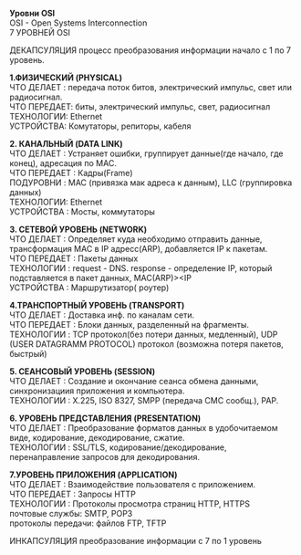 **Уровни OSI**  
OSI - Open Systems Interconnection  
7 УРОВНЕЙ OSI  

ДЕКАПСУЛЯЦИЯ процесс преобразования информации начало с 1 по 7 уровень.  

**1.ФИЗИЧЕСКИЙ (PHYSICAL)**  
ЧТО ДЕЛАЕТ : передача поток битов, электрический импульс, свет или радиосигнал.  
ЧТО ПЕРЕДАЕТ: биты, электрический импульс, свет, радиосигнал  
ТЕХНОЛОГИИ: Ethernet  
УСТРОЙСТВА: Комутаторы, репиторы, кабеля  

**2. КАНАЛЬНЫЙ (DATA LINK)**  
ЧТО ДЕЛАЕТ : Устраняет ошибки, группирует данные(где начало, где конец), адресация по MAC.  
ЧТО ПЕРЕДАЕТ : Кадры(Frame)  
ПОДУРОВНИ : MAC (привязка мак адреса к данным), LLC (группировка данных)  
ТЕХНОЛОГИИ: Ethernet  
УСТРОЙСТВА : Мосты, коммутаторы  

**3. СЕТЕВОЙ УРОВЕНЬ (NETWORK)**  
ЧТО ДЕЛАЕТ : Определяет куда необходимо отправить данные, трансформация MAC в IP адресс(ARP), добавляется IP к пакетам.  
ЧТО ПЕРЕДАЕТ : Пакеты данных  
ТЕХНОЛОГИИ : request - DNS. response - определение IP, который подставляется в пакет данных, MAC(ARP)><IP  
УСТРОЙСТВА : Маршрутизатор( роутер)  

**4.ТРАНСПОРТНЫЙ УРОВЕНЬ (TRANSPORT)**  
ЧТО ДЕЛАЕТ : Доставка инф. по каналам сети.  
ЧТО ПЕРЕДАЕТ : Блоки данных, разделенный на фрагменты.  
ТЕХНОЛОГИИ : TCP протокол(без потери данных, медленный), UDP (USER DATAGRAMM PROTOCOL) протокол (возможна потеря пакетов, быстрый)  

**5. СЕАНСОВЫЙ УРОВЕНЬ (SESSION)**  
ЧТО ДЕЛАЕТ : Создание и окончание сеанса обмена данными, синхронизациия приложения и компьютера.  
ТЕХНОЛОГИИ : Х.225, ISO 8327, SMPP (передача СМС сообщ.), PAP.  

**6. УРОВЕНЬ ПРЕДСТАВЛЕНИЯ (PRESENTATION)**  
ЧТО ДЕЛАЕТ : Преобразование форматов данных в удобочитаемом виде, кодирование, декодирование, сжатие.  
ТЕХНОЛОГИИ : SSL/TLS, кодирование/декодирование, перенаправление запросов для декодирования.  

**7.УРОВЕНЬ ПРИЛОЖЕНИЯ (APPLICATION)**  
ЧТО ДЕЛАЕТ : Взаимодействие пользователя с приложением.  
ЧТО ПЕРЕДАЕТ : Запросы HTTP  
ТЕХНОЛОГИИ : Протоколы просмотра страниц HTTP, HTTPS   
    почтовые службы: SMTP, POP3  
    протоколы передачи: файлов FTP, TFTP  

ИНКАПСУЛЯЦИЯ преобразование информации с 7 по 1 уровень
